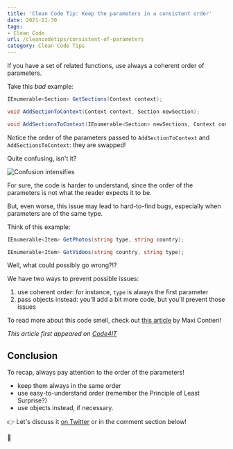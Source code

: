 ```yaml
---
title: 'Clean Code Tip: Keep the parameters in a consistent order'
date: 2021-11-30
tags:
- Clean Code
url: /cleancodetips/consistent-of-parameters
category: Clean Code Tips
---
```


If you have a set of related functions, use always a coherent order of parameters.

Take this _bad_ example:

```cs
IEnumerable<Section> GetSections(Context context);

void AddSectionToContext(Context context, Section newSection);

void AddSectionsToContext(IEnumerable<Section> newSections, Context context);
```

Notice the order of the parameters passed to `AddSectionToContext` and `AddSectionsToContext`: they are swapped!

Quite confusing, isn't it?

![Confusion intensifies](https://media.giphy.com/media/yZ2FSn86bf2co/giphy.gif "Confusion")

For sure, the code is harder to understand, since the order of the parameters is not what the reader expects it to be.

But, even worse, this issue may lead to hard-to-find bugs, especially when parameters are of the same type.

Think of this example:

```cs
IEnumerable<Item> GetPhotos(string type, string country);

IEnumerable<Item> GetVideos(string country, string type);
```

Well, what could possibly go wrong?!?

We have two ways to prevent possible issues:

1. use coherent order: for instance, `type` is always the first parameter
2. pass objects instead: you'll add a bit more code, but you'll prevent those issues

To read more about this code smell, check out [this article](https://maximilianocontieri.com/code-smell-87-inconsistent-parameters-sorting "Inconsistent Parameters Sorting | Maximiliano Contieri") by Maxi Contieri!

_This article first appeared on [Code4IT](https://www.code4it.dev/)_

## Conclusion

To recap, always pay attention to the order of the parameters!

- keep them always in the same order
- use easy-to-understand order (remember the Principle of Least Surprise?)
- use objects instead, if necessary.

👉 Let's discuss it [on Twitter](https://twitter.com/BelloneDavide/status/1441462443364864006 "Original post on Twitter") or in the comment section below!

🐧
